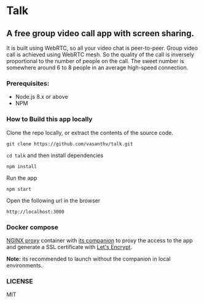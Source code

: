 # Talk

## A free group video call app with screen sharing.
It is built using WebRTC, so all your video chat is peer-to-peer. Group video call is achieved using WebRTC mesh. So the quality of the call is inversely proportional to the number of people on the call. The sweet number is somewhere around 6 to 8 people in an average high-speed connection.

### Prerequisites:

-   Node.js 8.x or above
-   NPM

### How to Build this app locally

Clone the repo locally, or extract the contents of the source code.

```
git clone https://github.com/vasanthv/talk.git
```

`cd talk` and then install dependencies

```
npm install
```

Run the app

```
npm start
```

Open the following url in the browser

```
http://localhost:3000
```

### Docker compose

[NGINX proxy](https://hub.docker.com/r/jwilder/nginx-proxy) container with [its companion](https://github.com/nginx-proxy/docker-letsencrypt-nginx-proxy-companion) to proxy the access to the app and generate a SSL certificate with [Let's Encrypt](https://letsencrypt.org/).

**Note:** its recommended to launch without the companion in local environments.

### LICENSE

MIT
